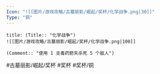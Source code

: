 ```yaml
---
Icon: "![[图片/游戏攻略/古墓丽影/崛起/奖杯/化学战争.png|30]]"
Type: "铜"
---
```

```ad-common-bronze-trophy
title: (Title:: "化学战争")
![[图片/游戏攻略/古墓丽影/崛起/奖杯/化学战争.png|100]]

(Comment:: "使用 1 支毒药箭矢杀死 5 个敌人")
```

#古墓丽影/崛起/奖杯 #奖杯 #奖杯/铜
